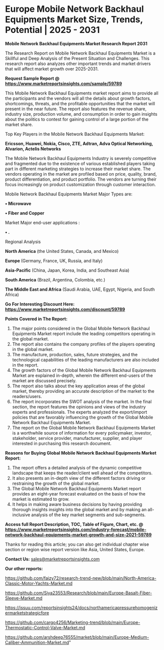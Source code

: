   # Europe Mobile Network Backhaul Equipments Market Size, Trends, Potential | 2025 - 2031

<strong>Mobile Network Backhaul Equipments Market Research Report 2031</strong>

The Research Report on Mobile Network Backhaul Equipments Market is a Skillful and Deep Analysis of the Present Situation and Challenges. This research report also analyzes other important trends and market drivers that will affect market growth over 2025-2031.

<strong>Request Sample Report @ <a href=https://www.marketreportsinsights.com/sample/59789>https://www.marketreportsinsights.com/sample/59789</a></strong>

This Mobile Network Backhaul Equipments market report aims to provide all the participants and the vendors will all the details about growth factors, shortcomings, threats, and the profitable opportunities that the market will present in the near future. The report also features the revenue share, industry size, production volume, and consumption in order to gain insights about the politics to contest for gaining control of a large portion of the market share.

Top Key Players in the Mobile Network Backhaul Equipments Market:

<strong>Ericsson, Huawei, Nokia, Cisco, ZTE, Adtran, Adva Optical Networking, Alvarion, Actelis Networks</strong>

The Mobile Network Backhaul Equipments Industry is severely competitive and fragmented due to the existence of various established players taking part in different marketing strategies to increase their market share. The vendors operating in the market are profiled based on price, quality, brand, product differentiation, and product portfolio. The vendors are turning their focus increasingly on product customization through customer interaction.

Mobile Network Backhaul Equipments Market Major Types are:

<strong>• Microwave

• Fiber and Copper</strong>

Market Major end-user applications :

<strong>• .</strong>

Regional Analysis

</u><strong><b>North America</b></strong> (the United States, Canada, and Mexico)

<strong><b>Europe </b></strong>(Germany, France, UK, Russia, and Italy)

<strong><b>Asia-Pacific</b></strong> (China, Japan, Korea, India, and Southeast Asia)

<strong><b>South America</b></strong> (Brazil, Argentina, Colombia, etc.)

<strong><b>The Middle East and Africa</b></strong> (Saudi Arabia, UAE, Egypt, Nigeria, and South Africa)

<strong>Go For Interesting Discount Here: <a href=https://www.marketreportsinsights.com/discount/59789>https://www.marketreportsinsights.com/discount/59789</a></strong>

<strong>Points Covered in The Report:</strong>
<ol>
  <li>The major points considered in the Global Mobile Network Backhaul Equipments Market report include the leading competitors operating in the global market.</li>
  <li>The report also contains the company profiles of the players operating in the global market.</li>
  <li>The manufacture, production, sales, future strategies, and the technological capabilities of the leading manufacturers are also included in the report.</li>
  <li>The growth factors of the Global Mobile Network Backhaul Equipments Market are explained in-depth, wherein the different end-users of the market are discussed precisely.</li>
  <li>The report also talks about the key application areas of the global market, thereby providing an accurate description of the market to the readers/users.</li>
  <li>The report incorporates the SWOT analysis of the market. In the final section, the report features the opinions and views of the industry experts and professionals. The experts analyzed the export/import policies that are favorably influencing the growth of the Global Mobile Network Backhaul Equipments Market.</li>
  <li>The report on the Global Mobile Network Backhaul Equipments Market is a worthwhile source of information for every policymaker, investor, stakeholder, service provider, manufacturer, supplier, and player interested in purchasing this research document.</li>
</ol>
<strong>Reasons for Buying Global Mobile Network Backhaul Equipments Market Report:</strong>

<ol>
  <li>The report offers a detailed analysis of the dynamic competitive landscape that keeps the reader/client well ahead of the competitors.</li>
  <li>It also presents an in-depth view of the different factors driving or restraining the growth of the global market.</li>
  <li>The Global Mobile Network Backhaul Equipments Market report provides an eight-year forecast evaluated on the basis of how the market is estimated to grow.</li>
  <li>It helps in making aware business decisions by having providing thorough insights insights into the global market and by making an all-inclusive analysis of the key market segments and sub-segments.</li>
</ol>
<strong>Access full Report Description, TOC, Table of Figure, Chart, etc. @ <a href=https://www.marketreportsinsights.com/industry-forecast/mobile-network-backhaul-equipments-market-growth-and-size-2021-59789>https://www.marketreportsinsights.com/industry-forecast/mobile-network-backhaul-equipments-market-growth-and-size-2021-59789</a></strong>


Thanks for reading this article; you can also get individual chapter wise section or region wise report version like Asia, United States, Europe.

<strong>Contact Us:</strong>
sales@marketreportsinsights.com

<strong>Our other reports:</strong>

<a href=https://github.com/faizy72/research-trend-new/blob/main/North-America-Classic-Motor-Yachts-Market.md>https://github.com/faizy72/research-trend-new/blob/main/North-America-Classic-Motor-Yachts-Market.md</a>

<a href=https://github.com/Siya23553/Research/blob/main/Europe-Basalt-Fiber-Sleeve-Market.md>https://github.com/Siya23553/Research/blob/main/Europe-Basalt-Fiber-Sleeve-Market.md</a>

<a href=https://issuu.com/reportsinsights24/docs/northamericapressurehomogenizermarketstrategicfore>https://issuu.com/reportsinsights24/docs/northamericapressurehomogenizermarketstrategicfore</a>

<a href=https://github.com/cargo4256/Marketing-trend/blob/main/Europe-Thermostatic-Control-Valve-Market.md>https://github.com/cargo4256/Marketing-trend/blob/main/Europe-Thermostatic-Control-Valve-Market.md</a>

<a href=https://github.com/arshdeep76555/market/blob/main/Europe-Medium-Caliber-Ammunition-Market.md>https://github.com/arshdeep76555/market/blob/main/Europe-Medium-Caliber-Ammunition-Market.md</a>"
